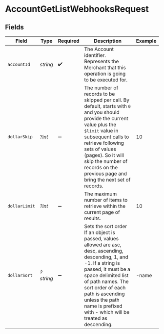 # AccountGetListWebhooksRequest


## Fields

| Field                                                                                                                                                                                                                                                                                                      | Type                                                                                                                                                                                                                                                                                                       | Required                                                                                                                                                                                                                                                                                                   | Description                                                                                                                                                                                                                                                                                                | Example                                                                                                                                                                                                                                                                                                    |
| ---------------------------------------------------------------------------------------------------------------------------------------------------------------------------------------------------------------------------------------------------------------------------------------------------------- | ---------------------------------------------------------------------------------------------------------------------------------------------------------------------------------------------------------------------------------------------------------------------------------------------------------- | ---------------------------------------------------------------------------------------------------------------------------------------------------------------------------------------------------------------------------------------------------------------------------------------------------------- | ---------------------------------------------------------------------------------------------------------------------------------------------------------------------------------------------------------------------------------------------------------------------------------------------------------- | ---------------------------------------------------------------------------------------------------------------------------------------------------------------------------------------------------------------------------------------------------------------------------------------------------------- |
| `accountId`                                                                                                                                                                                                                                                                                                | *string*                                                                                                                                                                                                                                                                                                   | :heavy_check_mark:                                                                                                                                                                                                                                                                                         | The Account identifier. Represents the Merchant that this operation is going to be executed for.                                                                                                                                                                                                           |                                                                                                                                                                                                                                                                                                            |
| `dollarSkip`                                                                                                                                                                                                                                                                                               | *?int*                                                                                                                                                                                                                                                                                                     | :heavy_minus_sign:                                                                                                                                                                                                                                                                                         | The number of records to be skipped per call. By default, starts with `0` and you should provide the current value plus the `$limit` value in subsequent calls to retrieve following sets of values (pages). So it will skip the number of records on the previous page and bring the next set of records. | 10                                                                                                                                                                                                                                                                                                         |
| `dollarLimit`                                                                                                                                                                                                                                                                                              | *?int*                                                                                                                                                                                                                                                                                                     | :heavy_minus_sign:                                                                                                                                                                                                                                                                                         | The maximum number of items to retrieve within the current page of results.                                                                                                                                                                                                                                | 10                                                                                                                                                                                                                                                                                                         |
| `dollarSort`                                                                                                                                                                                                                                                                                               | *?string*                                                                                                                                                                                                                                                                                                  | :heavy_minus_sign:                                                                                                                                                                                                                                                                                         | Sets the sort order If an object is passed, values allowed are asc, desc, ascending, descending, 1, and -1. If a string is passed, it must be a space delimited list of path names. The sort order of each path is ascending unless the path name is prefixed with - which will be treated as descending.  | -name                                                                                                                                                                                                                                                                                                      |